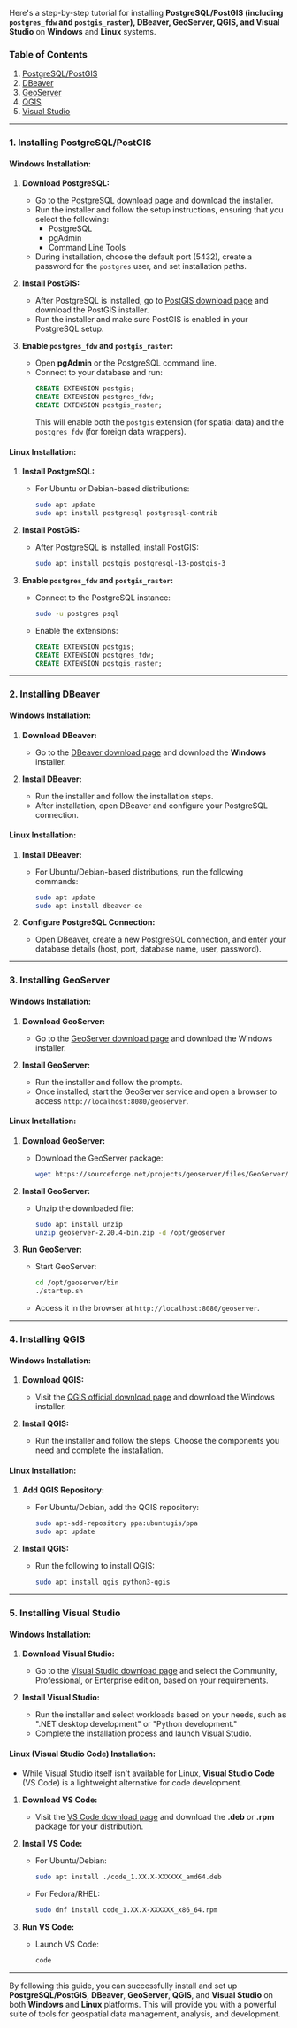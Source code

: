 Here's a step-by-step tutorial for installing **PostgreSQL/PostGIS (including `postgres_fdw` and `postgis_raster`), DBeaver, GeoServer, QGIS, and Visual Studio** on **Windows** and **Linux** systems.

### Table of Contents
1. [PostgreSQL/PostGIS](#install-postgresql-postgis)
2. [DBeaver](#install-dbeaver)
3. [GeoServer](#install-geoserver)
4. [QGIS](#install-qgis)
5. [Visual Studio](#install-visual-studio)

---

### <a name="install-postgresql-postgis"></a>1. Installing PostgreSQL/PostGIS

#### **Windows Installation:**
1. **Download PostgreSQL:**
   - Go to the [PostgreSQL download page](https://www.postgresql.org/download/windows/) and download the installer.
   - Run the installer and follow the setup instructions, ensuring that you select the following:
     - PostgreSQL
     - pgAdmin
     - Command Line Tools
   - During installation, choose the default port (5432), create a password for the `postgres` user, and set installation paths.

2. **Install PostGIS:**
   - After PostgreSQL is installed, go to [PostGIS download page](https://postgis.net/install/) and download the PostGIS installer.
   - Run the installer and make sure PostGIS is enabled in your PostgreSQL setup.

3. **Enable `postgres_fdw` and `postgis_raster`:**
   - Open **pgAdmin** or the PostgreSQL command line.
   - Connect to your database and run:
     ```sql
     CREATE EXTENSION postgis;
     CREATE EXTENSION postgres_fdw;
     CREATE EXTENSION postgis_raster;
     ```
     This will enable both the `postgis` extension (for spatial data) and the `postgres_fdw` (for foreign data wrappers).

#### **Linux Installation:**
1. **Install PostgreSQL:**
   - For Ubuntu or Debian-based distributions:
     ```bash
     sudo apt update
     sudo apt install postgresql postgresql-contrib
     ```

2. **Install PostGIS:**
   - After PostgreSQL is installed, install PostGIS:
     ```bash
     sudo apt install postgis postgresql-13-postgis-3
     ```

3. **Enable `postgres_fdw` and `postgis_raster`:**
   - Connect to the PostgreSQL instance:
     ```bash
     sudo -u postgres psql
     ```
   - Enable the extensions:
     ```sql
     CREATE EXTENSION postgis;
     CREATE EXTENSION postgres_fdw;
     CREATE EXTENSION postgis_raster;
     ```

---

### <a name="install-dbeaver"></a>2. Installing DBeaver

#### **Windows Installation:**
1. **Download DBeaver:**
   - Go to the [DBeaver download page](https://dbeaver.io/download/) and download the **Windows** installer.
   
2. **Install DBeaver:**
   - Run the installer and follow the installation steps.
   - After installation, open DBeaver and configure your PostgreSQL connection.

#### **Linux Installation:**
1. **Install DBeaver:**
   - For Ubuntu/Debian-based distributions, run the following commands:
     ```bash
     sudo apt update
     sudo apt install dbeaver-ce
     ```

2. **Configure PostgreSQL Connection:**
   - Open DBeaver, create a new PostgreSQL connection, and enter your database details (host, port, database name, user, password).

---

### <a name="install-geoserver"></a>3. Installing GeoServer

#### **Windows Installation:**
1. **Download GeoServer:**
   - Go to the [GeoServer download page](http://geoserver.org/download/) and download the Windows installer.
   
2. **Install GeoServer:**
   - Run the installer and follow the prompts.
   - Once installed, start the GeoServer service and open a browser to access `http://localhost:8080/geoserver`.

#### **Linux Installation:**
1. **Download GeoServer:**
   - Download the GeoServer package:
     ```bash
     wget https://sourceforge.net/projects/geoserver/files/GeoServer/2.20.4/geoserver-2.20.4-bin.zip
     ```

2. **Install GeoServer:**
   - Unzip the downloaded file:
     ```bash
     sudo apt install unzip
     unzip geoserver-2.20.4-bin.zip -d /opt/geoserver
     ```

3. **Run GeoServer:**
   - Start GeoServer:
     ```bash
     cd /opt/geoserver/bin
     ./startup.sh
     ```
   - Access it in the browser at `http://localhost:8080/geoserver`.

---

### <a name="install-qgis"></a>4. Installing QGIS

#### **Windows Installation:**
1. **Download QGIS:**
   - Visit the [QGIS official download page](https://qgis.org/en/site/forusers/download.html) and download the Windows installer.

2. **Install QGIS:**
   - Run the installer and follow the steps. Choose the components you need and complete the installation.

#### **Linux Installation:**
1. **Add QGIS Repository:**
   - For Ubuntu/Debian, add the QGIS repository:
     ```bash
     sudo apt-add-repository ppa:ubuntugis/ppa
     sudo apt update
     ```

2. **Install QGIS:**
   - Run the following to install QGIS:
     ```bash
     sudo apt install qgis python3-qgis
     ```

---

### <a name="install-visual-studio"></a>5. Installing Visual Studio

#### **Windows Installation:**
1. **Download Visual Studio:**
   - Go to the [Visual Studio download page](https://visualstudio.microsoft.com/) and select the Community, Professional, or Enterprise edition, based on your requirements.

2. **Install Visual Studio:**
   - Run the installer and select workloads based on your needs, such as ".NET desktop development" or "Python development."
   - Complete the installation process and launch Visual Studio.

#### **Linux (Visual Studio Code) Installation:**
   - While Visual Studio itself isn't available for Linux, **Visual Studio Code** (VS Code) is a lightweight alternative for code development.
1. **Download VS Code:**
   - Visit the [VS Code download page](https://code.visualstudio.com/download) and download the **.deb** or **.rpm** package for your distribution.

2. **Install VS Code:**
   - For Ubuntu/Debian:
     ```bash
     sudo apt install ./code_1.XX.X-XXXXXX_amd64.deb
     ```
   - For Fedora/RHEL:
     ```bash
     sudo dnf install code_1.XX.X-XXXXXX_x86_64.rpm
     ```

3. **Run VS Code:**
   - Launch VS Code:
     ```bash
     code
     ```

---

By following this guide, you can successfully install and set up **PostgreSQL/PostGIS**, **DBeaver**, **GeoServer**, **QGIS**, and **Visual Studio** on both **Windows** and **Linux** platforms. This will provide you with a powerful suite of tools for geospatial data management, analysis, and development.
